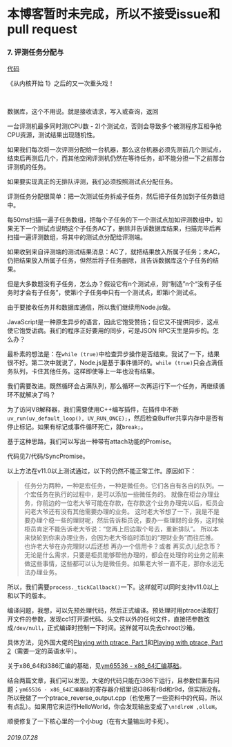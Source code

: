 # 本博客暂时未完成，所以不接受issue和pull request



### 7. 评测任务分配与

[代码](7/代码)



《从内核开始 1》之后的又一次重头戏！

<br />

数据库，这个不用说。就是接收请求，写入或查询，返回

一台评测机最多同时测(CPU数 - 2)个测试点，否则会导致多个被测程序互相争抢CPU资源，测试结果出现随机性。

如果我们每次将一次评测分配给一台机器，那么这台机器必须先测前几个测试点，结束后再测后几个，而其他空闲评测机仍然在等待任务，却不能分担一下之前那台评测机的任务。

如果要实现真正的无排队评测，我们必须按照测试点分配任务。

评测任务分配很简单：把一次测试任务拆成子任务，然后把子任务加到子任务数组中。

每50ms扫描一遍子任务数组，把每个子任务的下一个测试点加如评测数组中，如果无下一个测试点说明这个子任务AC了，删除并告诉数据库结果，扫描完毕后再扫描一遍评测数组，将其中的测试点分配给评测端。

如果收到来自评测端的测试结果消息：AC了，就把结果放入所属子任务；未AC，仍把结果放入所属子任务，但然后将子任务删除，且告诉数据库这个子任务的结果。

但是大多数题没有子任务，怎么办？假设它有n个测试点，则“制造”n个“没有子任务时才会有子任务”，使第i个子任务中只有一个测试点，即第i个测试点。

由于要接收任务并和数据库通信，所以我们继续用Node.js做。

JavaScript是一种原生异步的语言，因此它饱受赞扬；但它又不提供同步，这点使它饱受诟病。我们的程序正好要用的同步，可是JSON RPC天生是异步的。怎么办？

最朴素的想法是：在`while (true)`中检查异步操作是否结束。我试了一下，结果很不好。第二次中就说了，Node.js是基于事件循环的。`while (true)`只会占满任务队列，卡住其他任务。这样即使等上一年也没有结果。

我们需要改进。既然循环会占满队列，那么循环一次再运行下一个任务，再继续循环不就解决了吗？

为了访问V8解释器，我们需要使用C++编写插件，在插件中不断`uv_run(uv_default_loop(), UV_RUN_ONCE);`，然后检查Buffer共享内存中是否有停止标记。如果有标记或事件循环死亡，就`break;`。

基于这种思路，我们可以写出一种带有attach功能的Promise。

代码见7/代码/SyncPromise。

以上方法在v11.0以上测试通过，以下的仍然不能正常工作。原因如下：
>任务分为两种，一种是宏任务，一种是微任务。它们各自有各自的队列。一个宏任务在执行的过程中，是可以添加一些微任务的。
就像在柜台办理业务，你前边的一位老大爷可能在存款，在存款这个业务办理完以后，柜员会问老大爷还有没有其他需要办理的业务。
这时老大爷想了一下，我是不是要办理个稳一些的理财呢，然后告诉柜员说，要办一些理财的业务，这时候柜员肯定不能告诉老大爷说：“您再上后边取个号去，重新排队”。
所以本来快轮到你来办理业务，会因为老大爷临时添加的“理财业务”而往后推。
也许老大爷在办完理财以后还想 再办一个信用卡？或者 再买点儿纪念币？
无论是什么需求，只要是柜员能够帮他办理的，都会在处理你的业务之前来做这些事情，这些都可以认为是微任务。如果老大爷一直不走，那你永远无法办理业务。

所以，我们需要`process._tickCallback()`一下。这样就可以同时支持v11.0以上和以下的版本。

编译问题，我想，可以先预处理代码，然后正式编译。预处理时用ptrace读取打开文件的参数，发现cc1打开源代码、头文件以外的任何文件，直接把参数改成`/dev/null`，正式编译时控制一下时间。这样就可以免去chroot沙箱。

具体方法，见外国大佬的[Playing with ptrace, Part 1](https://www.linuxjournal.com/article/6100)和[Playing with ptrace, Part 2](https://www.linuxjournal.com/article/6210)（需要一定的英语水平）。

关于x86_64和i386汇编的基础，见[ym65536 - x86_64汇编基础](https://www.cnblogs.com/ym65536/p/4542646.html)。

结合两篇文章，我们可以发现，大佬的代码只能在i386下运行，且参数位置有问题；`ym65536 - x86_64汇编基础`的寄存器介绍里说i386有r8d和r9d，但实际没有。所以我做了一个ptrace_reverse_output.cpp（也使用了一些资料中的代码，所以有点乱）。如果用它来运行HelloWorld，你会发现输出变成了`\n!dlroW ,olleH`。

顺便修复了一下核心里的一个小bug（在有大量输出时卡死）。

###### 2019.07.28
